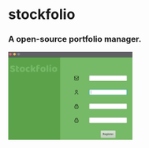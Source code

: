 # stockfolio
<h3>A open-source portfolio manager.</h3>

<picture>
  <img src="assets/demoImage0.png" alt="logo" width="50%">
</picture>